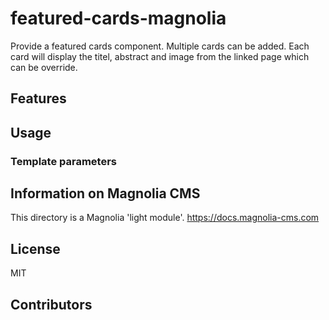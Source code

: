 # featured-cards-magnolia

Provide a featured cards component. Multiple cards can be added. Each card will display the titel, abstract and image from the linked page which can be override.


## Features

<!--
Provide a list of the key features this module provides for content
authors, or whoever the primary user is. For a component template,
consider providing screenshots of the rendered component and the
component dialog.
-->


## Usage

<!--
Provide details about how a developer can make the component template,
or other features provided by the light module, available to content
authors.

This can include any special instructions about webresources or
availability. This could include instructions on 3rd party dependencies
such as jquery.

Describe how a template can be configured with parameters if
applicable.
-->

### Template parameters


## Information on Magnolia CMS

This directory is a Magnolia 'light module'.
https://docs.magnolia-cms.com


## License
MIT

## Contributors

